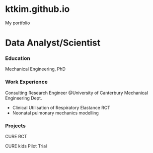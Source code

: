 # ktkim.github.io
My portfolio 

# Data Analyst/Scientist

### Education
Mechanical Engineering, PhD

### Work Experience
Consulting Research Engineer @University of Canterbury Mechanical Engineering Dept.
- Clinical Utilisation of Respiratory Elastance RCT
- Neonatal pulmonary mechanics modelling

### Projects
CURE RCT

CURE kids Pilot Trial

